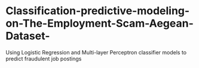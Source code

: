 # Classification-predictive-modeling-on-The-Employment-Scam-Aegean-Dataset-
Using Logistic Regression and Multi-layer Perceptron classifier models to predict fraudulent job postings 
